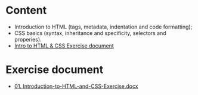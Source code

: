 # Content
- Introduction to HTML (tags, metadata, indentation and code formatting);
- CSS basics (syntax, inheritance and specificity, selectors and properies).
- [Intro to HTML & CSS Exercise document](https://github.com/TheStormWeaver/Front-End/files/7185419/01.Introduction-to-HTML-and-CSS-Exercise.docx)

# Exercise document
- [01. Introduction-to-HTML-and-CSS-Exercise.docx](https://github.com/TheStormWeaver/Front-End/files/7271094/01.Introduction-to-HTML-and-CSS-Exercise.docx)
